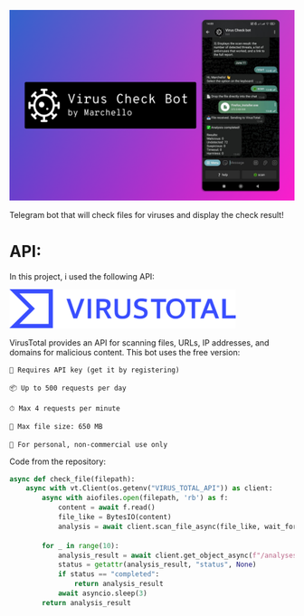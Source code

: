 ![prew](./imgs/prew.png)

Telegram bot that will check files for viruses and display the check result!

# API:
In this project, i used the following API:

![Virustotal](./imgs/virustotal-logo-freelogovectors.net_-400x69-2864668405.png)

VirusTotal provides an API for scanning files, URLs, IP addresses, and domains for malicious content. This bot uses the free version:

    🔑 Requires API key (get it by registering)

    📦 Up to 500 requests per day

    ⏱ Max 4 requests per minute

    📁 Max file size: 650 MB

    🚫 For personal, non-commercial use only

Code from the repository:
```python
async def check_file(filepath):
    async with vt.Client(os.getenv("VIRUS_TOTAL_API")) as client:
        async with aiofiles.open(filepath, 'rb') as f:
            content = await f.read()
            file_like = BytesIO(content)
            analysis = await client.scan_file_async(file_like, wait_for_completion=True)

        for _ in range(10):
            analysis_result = await client.get_object_async(f"/analyses/{analysis.id}")
            status = getattr(analysis_result, "status", None)
            if status == "completed":
                return analysis_result
            await asyncio.sleep(3)
        return analysis_result
```